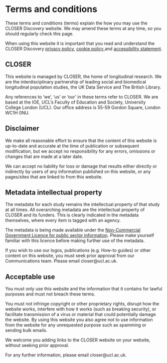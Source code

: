 <div class="row page-title">
    <h1>Terms and conditions</h1>
</div>


<p>These terms and conditions (terms) explain the how you may use the CLOSER Discovery website. We may amend these terms at any time, so you should regularly check this page.</p>


<p>When using this website it is important that you read and understand the CLOSER Discovery <a href="/page/privacy-policy/7"> privacy policy</a>, <a href="/page/cookies/8"> cookie policy </a> and <a href="https://www.ucl.ac.uk/accessibility/digital-accessibility-statements/closer-discovery-accessibility-statement" target="_blank" rel="noopener noreferrer">accessibility statement</a>.</p>

<h2>CLOSER</h2>

<p>This website is managed by CLOSER, the home of longitudinal research. We are the interdisciplinary partnership of leading social and biomedical longitudinal population studies, the UK Data Service and The British Library.  
</p>

<p>Any references to ‘we’, ‘us’ or ‘our’ in these terms refer to CLOSER. We are based at the IOE, UCL’s Faculty of Education and Society, University College London (UCL). Our office address is 55-59 Gordon Square, London WC1H 0NU. 
</p>

<h2>Disclaimer </h2>

<p>We make all reasonable effort to ensure that the content of this website is up-to-date and accurate at the time of publication or subsequent modification, but we accept no responsibility for any errors, omissions or changes that are made at a later date.  
</p>

<p>We can accept no liability for loss or damage that results either directly or indirectly by users of any information published on this website, or any pages/sites that are linked to from this website.  
</p>


<h2>Metadata intellectual property</h2>
<p>The metadata for each study remains the intellectual property of that study at all times. All overarching metadata are the intellectual property of CLOSER and its funders. This is clearly indicated in the metadata themselves, where every item is tagged with an agency.</p>

<p>The metadata is being made available under the <a href="https://www.nationalarchives.gov.uk/doc/non-commercial-government-licence" target="_blank" rel="noopener noreferrer">Non-Commercial Government Licence for public sector information</a>. Please make yourself familiar with this licence before making further use of the metadata.</p>


<p>If you wish to use our logos, publications (e.g. How-to guides) or other content on this website, you must seek prior approval from our Communications team. Please email closer@ucl.ac.uk.
</p>

<h2>Acceptable use</h2>

<p>You must only use this website and the information that it contains for lawful purposes and must not breach these terms.  
</p>


<p>You must not infringe copyright or other proprietary rights, disrupt how the website works, interfere with how it works (such as breaking security), or facilitate transmission of a virus or material that could potentially damage the website. By using this website you also agree not to use information from the website for any unrequested purpose such as spamming or sending bulk emails.  
</p>


<p>We welcome you adding links to the CLOSER website on your website, without seeking prior approval.  
</p>


<p>For any further information, please email closer@ucl.ac.uk. 
</p>


<p>
</p>

